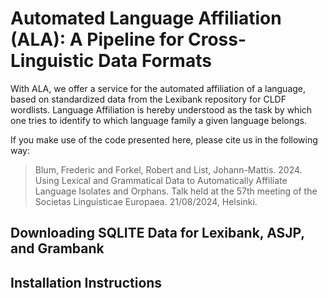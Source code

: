 # Automated Language Affiliation (ALA): A Pipeline for Cross-Linguistic Data Formats

With ALA, we offer a service for the automated affiliation of a language, based on standardized data from the Lexibank repository for CLDF wordlists. Language Affiliation is hereby understood as the task by which one tries to identify to which language family a given language belongs.

If you make use of the code presented here, please cite us in the following way:

> Blum, Frederic and Forkel, Robert and List, Johann-Mattis. 2024. Using Lexical and Grammatical Data to Automatically Affiliate Language Isolates and Orphans. Talk held at the 57th meeting of the Societas Linguisticae Europaea. 21/08/2024, Helsinki.

## Downloading SQLITE Data for Lexibank, ASJP, and Grambank

## Installation Instructions
